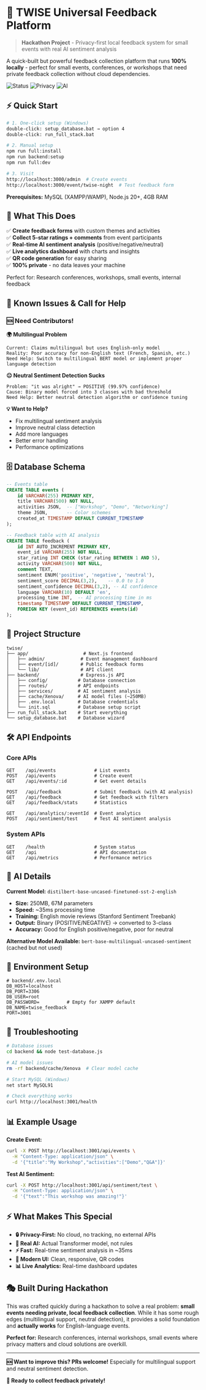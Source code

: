 # 🚀 TWISE Universal Feedback Platform

> **Hackathon Project** - Privacy-first local feedback system for small events with real AI sentiment analysis

A quick-built but powerful feedback collection platform that runs **100% locally** - perfect for small events, conferences, or workshops that need private feedback collection without cloud dependencies.

![Status](https://img.shields.io/badge/Status-Hackathon%20MVP-yellow)
![Privacy](https://img.shields.io/badge/Privacy-100%25%20Local-green)
![AI](https://img.shields.io/badge/AI-DistilBERT-blue)

## ⚡ Quick Start

```bash
# 1. One-click setup (Windows)
double-click: setup_database.bat → option 4
double-click: run_full_stack.bat

# 2. Manual setup
npm run full:install
npm run backend:setup
npm run full:dev

# 3. Visit
http://localhost:3000/admin  # Create events
http://localhost:3000/event/twise-night  # Test feedback form
```

**Prerequisites:** MySQL (XAMPP/WAMP), Node.js 20+, 4GB RAM

## 🎯 What This Does

✅ **Create feedback forms** with custom themes and activities  
✅ **Collect 5-star ratings + comments** from event participants  
✅ **Real-time AI sentiment analysis** (positive/negative/neutral)  
✅ **Live analytics dashboard** with charts and insights  
✅ **QR code generation** for easy sharing  
✅ **100% private** - no data leaves your machine  

Perfect for: Research conferences, workshops, small events, internal feedback

## 🚨 Known Issues & Call for Help

### **🆘 Need Contributors!**

**🌍 Multilingual Problem**
```
Current: Claims multilingual but uses English-only model
Reality: Poor accuracy for non-English text (French, Spanish, etc.)
Need Help: Switch to multilingual BERT model or implement proper language detection
```

**😐 Neutral Sentiment Detection Sucks**
```
Problem: "it was alright" → POSITIVE (99.97% confidence) 
Cause: Binary model forced into 3 classes with bad threshold
Need Help: Better neutral detection algorithm or confidence tuning
```

**💡 Want to Help?**
- Fix multilingual sentiment analysis
- Improve neutral class detection  
- Add more languages
- Better error handling
- Performance optimizations

## 🗄️ Database Schema

```sql
-- Events table
CREATE TABLE events (
    id VARCHAR(255) PRIMARY KEY,
    title VARCHAR(500) NOT NULL,
    activities JSON,  -- ["Workshop", "Demo", "Networking"]
    theme JSON,       -- Color schemes
    created_at TIMESTAMP DEFAULT CURRENT_TIMESTAMP
);

-- Feedback table with AI analysis
CREATE TABLE feedback (
    id INT AUTO_INCREMENT PRIMARY KEY,
    event_id VARCHAR(255) NOT NULL,
    star_rating INT CHECK (star_rating BETWEEN 1 AND 5),
    activity VARCHAR(500) NOT NULL,
    comment TEXT,
    sentiment ENUM('positive', 'negative', 'neutral'),
    sentiment_score DECIMAL(3,2),    -- 0.0 to 1.0
    sentiment_confidence DECIMAL(3,2), -- AI confidence
    language VARCHAR(10) DEFAULT 'en',
    processing_time INT,  -- AI processing time in ms
    timestamp TIMESTAMP DEFAULT CURRENT_TIMESTAMP,
    FOREIGN KEY (event_id) REFERENCES events(id)
);
```

## 📁 Project Structure

```
twise/
├── app/                    # Next.js frontend
│   ├── admin/             # Event management dashboard
│   ├── event/[id]/        # Public feedback forms  
│   └── lib/               # API client
├── backend/               # Express.js API
│   ├── config/           # Database connection
│   ├── routes/           # API endpoints
│   ├── services/         # AI sentiment analysis
│   ├── cache/Xenova/     # AI model files (~250MB)
│   ├── .env.local        # Database credentials
│   └── init.sql          # Database setup script
├── run_full_stack.bat    # Start everything
└── setup_database.bat    # Database wizard
```

## 🛠️ API Endpoints

### **Core APIs**
```
GET    /api/events              # List events
POST   /api/events              # Create event  
GET    /api/events/:id          # Get event details

POST   /api/feedback            # Submit feedback (with AI analysis)
GET    /api/feedback            # Get feedback with filters
GET    /api/feedback/stats      # Statistics

GET    /api/analytics/:eventId  # Event analytics
POST   /api/sentiment/test      # Test AI sentiment analysis
```

### **System APIs**
```
GET    /health                  # System status
GET    /api                     # API documentation
GET    /api/metrics             # Performance metrics
```

## 🤖 AI Details

**Current Model:** `distilbert-base-uncased-finetuned-sst-2-english`
- **Size:** 250MB, 67M parameters  
- **Speed:** ~35ms processing time
- **Training:** English movie reviews (Stanford Sentiment Treebank)
- **Output:** Binary (POSITIVE/NEGATIVE) → converted to 3-class
- **Accuracy:** Good for English positive/negative, poor for neutral

**Alternative Model Available:** `bert-base-multilingual-uncased-sentiment` (cached but not used)

## 🐛 Environment Setup

```env
# backend/.env.local
DB_HOST=localhost
DB_PORT=3306  
DB_USER=root
DB_PASSWORD=          # Empty for XAMPP default
DB_NAME=twise_feedback
PORT=3001
```

## 🔧 Troubleshooting

```bash
# Database issues
cd backend && node test-database.js

# AI model issues  
rm -rf backend/cache/Xenova  # Clear model cache

# Start MySQL (Windows)
net start MySQL91

# Check everything works
curl http://localhost:3001/health
```

## 📊 Example Usage

**Create Event:**
```bash
curl -X POST http://localhost:3001/api/events \
  -H "Content-Type: application/json" \
  -d '{"title":"My Workshop","activities":["Demo","Q&A"]}'
```

**Test AI Sentiment:**
```bash
curl -X POST http://localhost:3001/api/sentiment/test \
  -H "Content-Type: application/json" \
  -d '{"text":"This workshop was amazing!"}'
```

## ⚡ What Makes This Special

- **🔒 Privacy-First:** No cloud, no tracking, no external APIs
- **🤖 Real AI:** Actual Transformer model, not rules
- **⚡ Fast:** Real-time sentiment analysis in ~35ms  
- **📱 Modern UI:** Clean, responsive, QR codes
- **📊 Live Analytics:** Real-time dashboard updates

## 🎭 Built During Hackathon

This was crafted quickly during a hackathon to solve a real problem: **small events needing private, local feedback collection**. While it has some rough edges (multilingual support, neutral detection), it provides a solid foundation and **actually works** for English-language events.

**Perfect for:** Research conferences, internal workshops, small events where privacy matters and cloud solutions are overkill.

---

**🆘 Want to improve this? PRs welcome!** Especially for multilingual support and neutral sentiment detection.

**🎉 Ready to collect feedback privately!**
